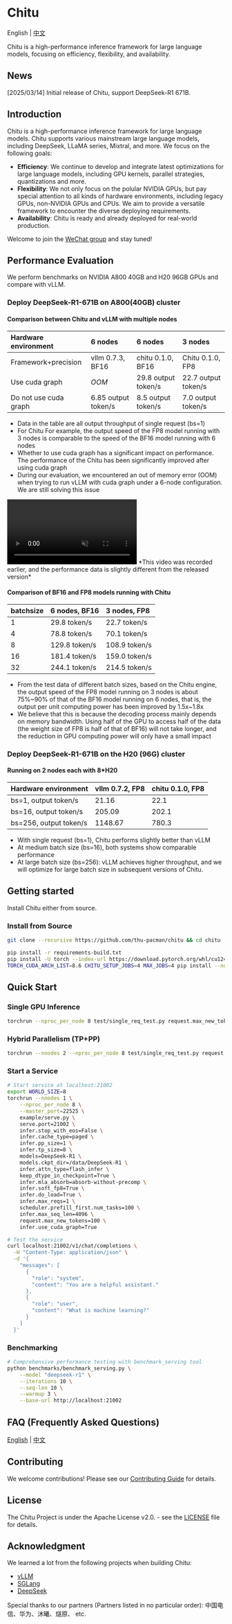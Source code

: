# Chitu

English | [中文](docs/zh/README_zh.md)

Chitu is a high-performance inference framework for large language models, focusing on efficiency, flexibility, and availability.

## News

[2025/03/14] Initial release of Chitu, support DeepSeek-R1 671B.

## Introduction

Chitu is a high-performance inference framework for large language models. Chitu supports various mainstream large language models, including DeepSeek, LLaMA series, Mixtral, and more. We focus on the following goals:

- **Efficiency**: We continue to develop and integrate latest optimizations for large language models, including GPU kernels, parallel strategies, quantizations and more.
- **Flexibility**: We not only focus on the polular NVIDIA GPUs, but pay special attention to all kinds of hardware environments, including legacy GPUs, non-NVIDIA GPUs and CPUs. We aim to provide a versatile framework to encounter the diverse deploying requirements.
- **Availability**: Chitu is ready and already deployed for real-world production.


Welcome to join the [WeChat group](docs/assets/wechat_group.jpg) and stay tuned!


## Performance Evaluation

We perform benchmarks on NVIDIA A800 40GB and H20 96GB GPUs and compare with vLLM.

### Deploy DeepSeek-R1-671B on A800(40GB) cluster

#### Comparison between Chitu and vLLM with multiple nodes

|Hardware environment|6 nodes|6 nodes|3 nodes|
|:---|:---|:---|:---|
|Framework+precision|vllm 0.7.3, BF16|chitu 0.1.0, BF16|Chitu 0.1.0, FP8|
|Use cuda graph|*OOM*|29.8 output token/s|22.7 output token/s|
|Do not use cuda graph|6.85 output token/s|8.5 output token/s|7.0 output token/s|

- Data in the table are all output throughput of single request (bs=1)
- For Chitu For example, the output speed of the FP8 model running with 3 nodes is comparable to the speed of the BF16 model running with 6 nodes
- Whether to use cuda graph has a significant impact on performance. The performance of the Chitu has been significantly improved after using cuda graph
- During our evaluation, we encountered an out of memory error (OOM) when trying to run vLLM with cuda graph under a 6-node configuration. We are still solving this issue

<video src="https://github.com/user-attachments/assets/41495ac8-123d-4402-a6a8-0e0294b2edf4" autoplay loop muted controls>
</video>
*This video was recorded earlier, and the performance data is slightly different from the released version*

#### Comparison of BF16 and FP8 models running with Chitu

|batchsize|6 nodes, BF16 |3 nodes, FP8|
|:---|:---|:---|
|1| 29.8 token/s| 22.7 token/s|
|4| 78.8 token/s| 70.1 token/s|
|8| 129.8 token/s| 108.9 token/s|
|16| 181.4 token/s| 159.0 token/s|
|32| 244.1 token/s| 214.5 token/s|

- From the test data of different batch sizes, based on the Chitu engine, the output speed of the FP8 model running on 3 nodes is about 75%\~90% of that of the BF16 model running on 6 nodes, that is, the output per unit computing power has been improved by 1.5x\~1.8x
- We believe that this is because the decoding process mainly depends on memory bandwidth. Using half of the GPU to access half of the data (the weight size of FP8 is half of that of BF16) will not take longer, and the reduction in GPU computing power will only have a small impact

### Deploy DeepSeek-R1-671B on the H20 (96G) cluster

#### Running on 2 nodes each with 8*H20 

|Hardware environment|vllm 0.7.2, FP8|chitu 0.1.0, FP8|
|:---|:---|:---|
|bs=1, output token/s|21.16|22.1|
|bs=16, output token/s|205.09|202.1|
|bs=256, output token/s|1148.67|780.3|

- With single request (bs=1), Chitu performs slightly better than vLLM
- At medium batch size (bs=16), both systems show comparable performance
- At large batch size (bs=256):
vLLM achieves higher throughput, and we will optimize for large batch size in subsequent versions of Chitu.


## Getting started

Install Chitu either from source.

### Install from Source

```bash
git clone --recursive https://github.com/thu-pacman/chitu && cd chitu

pip install -r requirements-build.txt
pip install -U torch --index-url https://download.pytorch.org/whl/cu124  # Change according to your CUDA version
TORCH_CUDA_ARCH_LIST=8.6 CHITU_SETUP_JOBS=4 MAX_JOBS=4 pip install --no-build-isolation .
```


## Quick Start

### Single GPU Inference

```bash
torchrun --nproc_per_node 8 test/single_req_test.py request.max_new_tokens=64 models=DeepSeek-R1 models.ckpt_dir=/data/DeepSeek-R1 infer.pp_size=1 infer.tp_size=8
```

### Hybrid Parallelism (TP+PP)

```bash
torchrun --nnodes 2 --nproc_per_node 8 test/single_req_test.py request.max_new_tokens=64 infer.pp_size=2 infer.tp_size=8 models=DeepSeek-R1 models.ckpt_dir=/data/DeepSeek-R1
```

### Start a Service

```bash
# Start service at localhost:21002
export WORLD_SIZE=8
torchrun --nnodes 1 \
    --nproc_per_node 8 \
    --master_port=22525 \
    example/serve.py \
    serve.port=21002 \
    infer.stop_with_eos=False \
    infer.cache_type=paged \
    infer.pp_size=1 \
    infer.tp_size=8 \
    models=DeepSeek-R1 \
    models.ckpt_dir=/data/DeepSeek-R1 \
    infer.attn_type=flash_infer \
    keep_dtype_in_checkpoint=True \
    infer.mla_absorb=absorb-without-precomp \
    infer.soft_fp8=True \
    infer.do_load=True \
    infer.max_reqs=1 \
    scheduler.prefill_first.num_tasks=100 \
    infer.max_seq_len=4096 \
    request.max_new_tokens=100 \
    infer.use_cuda_graph=True

# Test the service
curl localhost:21002/v1/chat/completions \
  -H "Content-Type: application/json" \
  -d '{
    "messages": [
      {
        "role": "system",
        "content": "You are a helpful assistant."
      },
      {
        "role": "user",
        "content": "What is machine learning?"
      }
    ]
  }'
```

### Benchmarking

```bash
# Comprehensive performance testing with benchmark_serving tool
python benchmarks/benchmark_serving.py \
    --model "deepseek-r1" \
    --iterations 10 \
    --seq-len 10 \
    --warmup 3 \
    --base-url http://localhost:21002
```

## FAQ (Frequently Asked Questions)

[English](docs/en/FAQ.md) | [中文](docs/zh/FAQ.md)

## Contributing

We welcome contributions! Please see our [Contributing Guide](docs/CONTRIBUTING.md) for details.

## License

The Chitu Project is under the Apache License v2.0. - see the [LICENSE](LICENSE) file for details.


## Acknowledgment

We learned a lot from the following projects when building Chitu:
- [vLLM](https://github.com/vllm-project/vllm)
- [SGLang](https://github.com/sgl-project/sglang)
- [DeepSeek](https://github.com/deepseek-ai)

Special thanks to our partners (Partners listed in no particular order): 中国电信、华为、沐曦、燧原、 etc.
